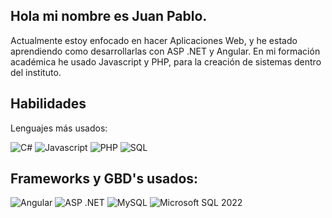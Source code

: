 ## Hola mi nombre es Juan Pablo.

Actualmente estoy enfocado en hacer Aplicaciones Web, y he estado aprendiendo como desarrollarlas con ASP .NET y Angular. En mi formación académica he usado Javascript y PHP, para la creación de sistemas dentro del instituto.

## Habilidades
Lenguajes más usados:

![C#](https://img.shields.io/badge/TypeScript-black?logo=csharp)
![Javascript](https://img.shields.io/badge/Javascript-black?logo=javascript)
![PHP](https://img.shields.io/badge/PHP-black?logo=PHP)
![SQL](https://img.shields.io/badge/SQL-black?logo=SQL)


## Frameworks y GBD's usados:

![Angular](https://img.shields.io/badge/Angular-black?logo=Angular)
![ASP .NET](https://img.shields.io/badge/React-black?logo=aspdotnet)
![MySQL](https://img.shields.io/badge/MySQL-black?logo=MySQL)
![Microsoft SQL 2022](https://img.shields.io/badge/MySQL-black?logo=MySQL)
